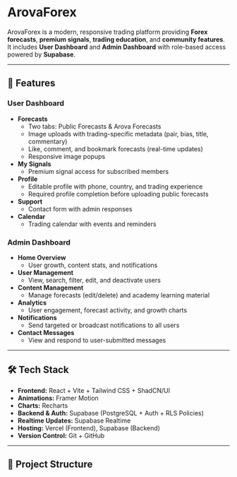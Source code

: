# ArovaForex

ArovaForex is a modern, responsive trading platform providing **Forex forecasts**, **premium signals**, **trading education**, and **community features**.  
It includes **User Dashboard** and **Admin Dashboard** with role-based access powered by **Supabase**.

---

## 🚀 Features

### **User Dashboard**
- **Forecasts**
  - Two tabs: Public Forecasts & Arova Forecasts
  - Image uploads with trading-specific metadata (pair, bias, title, commentary)
  - Like, comment, and bookmark forecasts (real-time updates)
  - Responsive image popups
- **My Signals**
  - Premium signal access for subscribed members
- **Profile**
  - Editable profile with phone, country, and trading experience
  - Required profile completion before uploading public forecasts
- **Support**
  - Contact form with admin responses
- **Calendar**
  - Trading calendar with events and reminders

### **Admin Dashboard**
- **Home Overview**
  - User growth, content stats, and notifications
- **User Management**
  - View, search, filter, edit, and deactivate users
- **Content Management**
  - Manage forecasts (edit/delete) and academy learning material
- **Analytics**
  - User engagement, forecast activity, and growth charts
- **Notifications**
  - Send targeted or broadcast notifications to all users
- **Contact Messages**
  - View and respond to user-submitted messages

---

## 🛠 Tech Stack

- **Frontend:** React + Vite + Tailwind CSS + ShadCN/UI
- **Animations:** Framer Motion
- **Charts:** Recharts
- **Backend & Auth:** Supabase (PostgreSQL + Auth + RLS Policies)
- **Realtime Updates:** Supabase Realtime
- **Hosting:** Vercel (Frontend), Supabase (Backend)
- **Version Control:** Git + GitHub

---

## 📂 Project Structure

